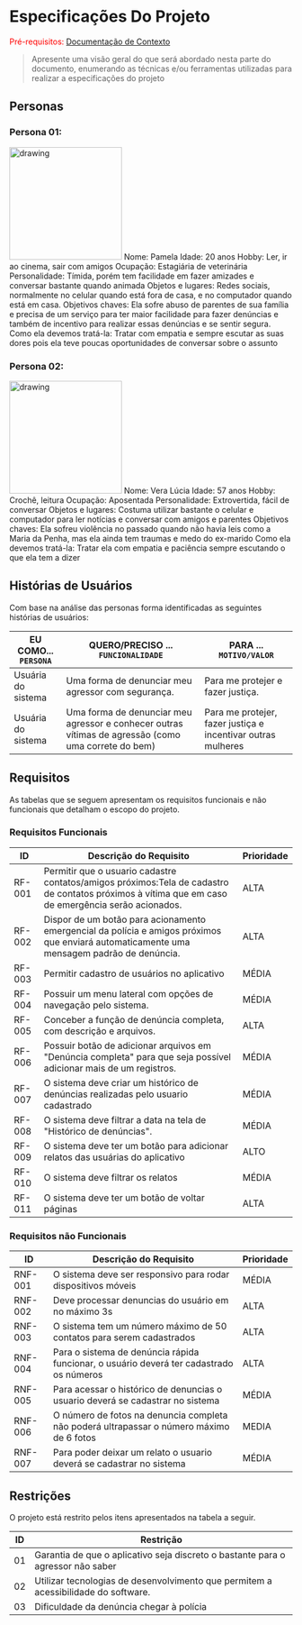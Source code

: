 # Especificações Do Projeto

<span style="color:red">Pré-requisitos: <a href="1-Contexto.md"> Documentação de Contexto</a></span>

> Apresente uma visão geral do que será abordado nesta parte do
> documento, enumerando as técnicas e/ou ferramentas utilizadas para
> realizar a especificações do projeto

## Personas

### Persona 01: 

<img src="images/persona1.jpg" alt="drawing" style="width:200px;"/>
Nome: Pamela
Idade: 20 anos
Hobby: Ler, ir ao cinema, sair com amigos
Ocupação: Estagiária de veterinária
Personalidade: Tímida, porém tem facilidade em fazer amizades e conversar bastante quando animada
Objetos e lugares: Redes sociais, normalmente no celular quando está fora de casa, e no computador quando está em casa.
Objetivos chaves: Ela sofre abuso de parentes de sua família e precisa de um serviço para ter maior facilidade para fazer denúncias e também de incentivo para realizar essas denúncias e se sentir segura. 
Como ela devemos tratá-la: Tratar com empatia e sempre escutar as suas dores pois ela teve poucas oportunidades de conversar sobre o assunto

### Persona 02: 

<img src="images/persona2.jpg" alt="drawing" style="width:200px;"/>
Nome: Vera Lúcia
Idade: 57 anos
Hobby: Crochê, leitura
Ocupação: Aposentada
Personalidade: Extrovertida, fácil de conversar
Objetos e lugares: Costuma utilizar bastante o celular e computador para ler notícias e conversar com amigos e parentes
Objetivos chaves: Ela sofreu violência no passado quando não havia leis como a Maria da Penha, mas ela ainda tem traumas e medo do ex-marido
Como ela devemos tratá-la: Tratar ela com empatia e paciência sempre escutando o que ela tem a dizer



## Histórias de Usuários

Com base na análise das personas forma identificadas as seguintes histórias de usuários:

|EU COMO... `PERSONA`| QUERO/PRECISO ... `FUNCIONALIDADE` |PARA ... `MOTIVO/VALOR`                 |
|--------------------|------------------------------------|----------------------------------------|
|Usuária do sistema  | Uma forma de denunciar meu agressor com segurança.          | Para me protejer e fazer justiça.           |
|Usuária do sistema       | Uma forma de denunciar meu agressor e conhecer outras vítimas de agressão (como uma correte do bem) | Para me protejer, fazer justiça e incentivar outras mulheres |


## Requisitos

As tabelas que se seguem apresentam os requisitos funcionais e não funcionais que detalham o escopo do projeto.

### Requisitos Funcionais

|ID    | Descrição do Requisito  | Prioridade |
|------|-----------------------------------------|----|
|RF-001|Permitir que o usuario cadastre contatos/amigos próximos:Tela de cadastro de contatos próximos à vítima que em caso de emergência serão acionados.  | ALTA | 
|RF-002| Dispor de um botão para acionamento emergencial da polícia e amigos próximos que enviará automaticamente uma mensagem padrão de denúncia.   | ALTA |
|RF-003| Permitir cadastro de usuários no aplicativo  | MÉDIA |
|RF-004| Possuir um menu lateral com opções de navegação pelo sistema.  | MÉDIA |
|RF-005| Conceber a função de denúncia completa, com descrição e arquivos.  | ALTA |
|RF-006| Possuir botão de adicionar arquivos em "Denúncia completa" para que seja possível adicionar mais de um registros. | MÉDIA |
|RF-007| O sistema deve criar um histórico de denúncias realizadas pelo usuario cadastrado  | MÉDIA |
|RF-008| O sistema deve filtrar a data na tela de "Histórico de denúncias". | MÉDIA |
|RF-009| O sistema deve ter um botão para adicionar relatos das usuárias do aplicativo  | ALTO |
|RF-010| O sistema deve filtrar os relatos  | MÉDIA |
|RF-011| O sistema deve ter um botão de voltar páginas  | ALTA |


### Requisitos não Funcionais

|ID     | Descrição do Requisito  |Prioridade |
|-------|-------------------------|----|
|RNF-001| O sistema deve ser responsivo para rodar  dispositivos móveis | MÉDIA | 
|RNF-002| Deve processar denuncias do usuário em no máximo 3s |  ALTA | 
|RNF-003| O sistema tem um número máximo de 50 contatos para serem cadastrados|  ALTA | 
|RNF-004| Para o sistema de denúncia rápida funcionar, o usuário deverá ter cadastrado os números | ALTA | 
|RNF-005| Para acessar o  histórico de denuncias o usuario deverá se cadastrar no sistema | MÉDIA | 
|RNF-006| O número de fotos na denuncia completa não poderá ultrapassar o número máximo de 6 fotos | MEDIA | 
|RNF-007| Para poder deixar um relato o usuario deverá se cadastrar no sistema | MÉDIA | 


## Restrições

O projeto está restrito pelos itens apresentados na tabela a seguir.

|ID| Restrição                                             |
|--|-------------------------------------------------------|
|01| Garantia de que o aplicativo seja discreto o bastante para o agressor não saber |
|02| Utilizar tecnologias de desenvolvimento que permitem a acessibilidade do software.   |
|03| Dificuldade da denúncia chegar à polícia   |


